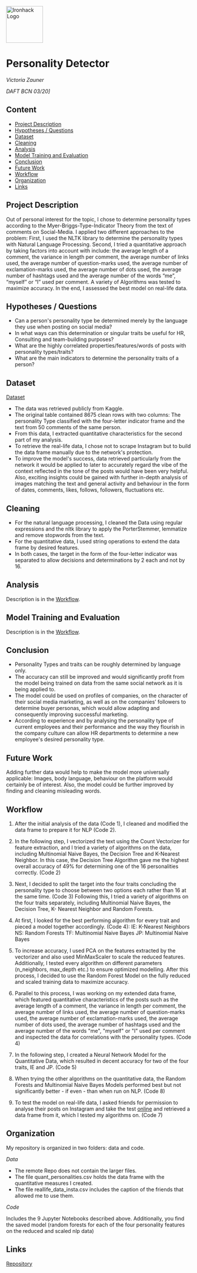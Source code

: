 <img src="https://bit.ly/2VnXWr2" alt="Ironhack Logo" width="100"/>

# Personality Detector
*Victoria Zauner*

*DAFT BCN 03/20]*

## Content
- [Project Description](#project-description)
- [Hypotheses / Questions](#hypotheses-questions)
- [Dataset](#dataset)
- [Cleaning](#cleaning)
- [Analysis](#analysis)
- [Model Training and Evaluation](#model-training-and-evaluation)
- [Conclusion](#conclusion)
- [Future Work](#future-work)
- [Workflow](#workflow)
- [Organization](#organization)
- [Links](#links)

## Project Description
Out of personal interest for the topic, I chose to determine personality types according to the Myer-Briggs-Type-Indicator Theory from the text of comments on Social-Media. I applied two different approaches to the problem: First, I used the NLTK library to determine the personality types with Natural Language Processing. Second, I tried a quantitative approach by taking factors into account with include: the average length of a comment, the variance in length per comment, the average number of links used, the average number of question-marks used, the average number of exclamation-marks used, the average number of dots used, the average number of hashtags used and the average number of the words “me”, “myself” or “I” used per comment. A variety of Algorithms was tested to maximize accuracy. In the end, I assessed the best model on real-life data.

## Hypotheses / Questions
* Can a person's personality type be determined merely by the language they use when posting on social media? 
* In what ways can this determination or singular traits be useful for HR, Consulting and team-building purposes? 
* What are the highly correlated properties/features/words of posts with personality types/traits?
* What are the main indicators to determine the personality traits of a person?

## Dataset

[Dataset](https://www.kaggle.com/datasnaek/mbti-type?select=mbti_1.csv)  

* The data was retrieved publicly from Kaggle.
* The original table contained 8675 clean rows with two columns: The personality Type classified with the four-letter indicator frame and the text from 50 comments of the same person.
* From this data, I extracted quantitative characteristics for the second part of my analysis.
* To retrieve the real-life data, I chose not to scrape Instagram but to build the data frame manually due to the network's protection.
* To improve the model's success, data retrieved particularly from the network it would be applied to later to accurately regard the vibe of the context reflected in the tone of the posts would have been very helpful. Also, exciting insights could be gained with further in-depth analysis of images matching the text and general activity and behaviour in the form of dates, comments, likes, follows, followers, fluctuations etc.

## Cleaning
* For the natural language processing, I cleaned the Data using regular expressions and the nltk library to apply the PorterStemmer, lemmatize and remove stopwords from the text.
* For the quantitative data, I used string operations to extend the data frame by desired features.
* In both cases, the target in the form of the four-letter indicator was separated to allow decisions and determinations by 2 each and not by 16.

## Analysis

Description is in the [Workflow](#workflow).

## Model Training and Evaluation

Description is in the [Workflow](#workflow).

## Conclusion

* Personality Types and traits can be roughly determined by language only.
* The accuracy can still be improved and would significantly profit from the model being trained on data from the same social network as it is being applied to.
* The model could be used on profiles of companies, on the character of their social media marketing, as well as on the companies’ followers to determine buyer personas, which would allow adapting and consequently improving successful marketing.
* According to experience and by analysing the personality type of current employees and their performance and the way they flourish in the company culture can allow HR departments to determine a new employee's desired personality type.

## Future Work

Adding further data would help to make the model more universally applicable: Images, body language, behaviour on the platform would certainly be of interest. Also, the model could be further improved by finding and cleaning misleading words.

## Workflow

1. After the initial analysis of the data (Code 1), I cleaned and modified the data frame to prepare it for NLP (Code 2).

2. In the following step, I vectorized the text using the Count Vectorizer for feature extraction, and I tried a variety of algorithms on the data, including Multinomial Naive Bayes, the Decision Tree and K-Nearest Neighbor. In this case, the Decision Tree Algorithm gave me the highest overall accuracy of 49% for determining one of the 16 personalities correctly. (Code 2)

3. Next, I decided to split the target into the four traits concluding the personality type to choose between two options each rather than 16 at the same time. (Code 3)
Following this, I tried a variety of algorithms on the four traits separately, including Multinomial Naive Bayes, the Decision Tree, K- Nearest Neighbor and Random Forests.

4. At first, I looked for the best performing algorithm for every trait and pieced a model together accordingly. (Code 4): 
IE: K-Nearest Neighbors
NS: Random Forests
TF: Multinomial Naive Bayes
JP: Multinomial Naive Bayes

5. To increase accuracy, I used PCA on the features extracted by the vectorizer and also used MinMaxScaler to scale the reduced features. Additionally, I tested every algorithm on different parameters (n_neighbors, max_depth etc.) to ensure optimized modelling. After this process, I decided to use the Random Forest Model on the fully reduced and scaled training data to maximize accuracy.

6. Parallel to this process, I was working on my extended data frame, which featured quantitative characteristics of the posts such as the average length of a comment, the variance in length per comment, the average number of links used, the average number of question-marks used, the average number of exclamation-marks used, the average number of dots used, the average number of hashtags used and the average number of the words "me", "myself" or "I" used per comment and inspected the data for correlations with the personality types. (Code 4)

7. In the following step, I created a Neural Network Model for the Quantitative Data, which resulted in decent accuracy for two of the four traits, IE and JP. (Code 5)

8. When trying the other algorithms on the quantitative data, the Random Forests and Multinomial Naive Bayes Models performed best but not significantly better - if even - than when run on NLP. (Code 8)

9. To test the model on real-life data, I asked friends for permission to analyse their posts on Instagram and take the test [online](https://www.16personalities.com) and retrieved a data frame from it, which I tested my algorithms on. (Code 7)

## Organization

My repository is organized in two folders: data and code.

*Data*
* The remote Repo does not contain the larger files.
* The file quant_personalities.csv holds the data frame with the quantitative measures I created. 
* The file reallife_data_insta.csv includes the caption of the friends that allowed me to use them.

*Code*

Includes the 9 Jupyter Notebooks described above.
Additionally, you find the saved model (random forests for each of the four personality features on the reduced and scaled nlp data)

## Links

[Repository](https://github.com/VickyZauner/Project-Week-8-Final-Project)  

